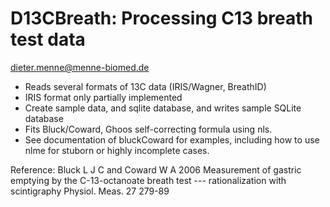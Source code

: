 D13CBreath: Processing C13 breath test data
===========================================
dieter.menne@menne-biomed.de

* Reads several formats of 13C data (IRIS/Wagner, BreathID)
* IRIS format only partially implemented
* Create sample data, and sqlite database, and writes sample SQLite database
* Fits Bluck/Coward, Ghoos self-correcting formula using nls.
* See documentation of bluckCoward for examples, including how to use
  nlme for stuborn or highly incomplete cases.

Reference: Bluck L J C and Coward W A 2006 Measurement of gastric emptying by the C-13-octanoate breath test --- rationalization with scintigraphy Physiol. Meas. 27 279-89
